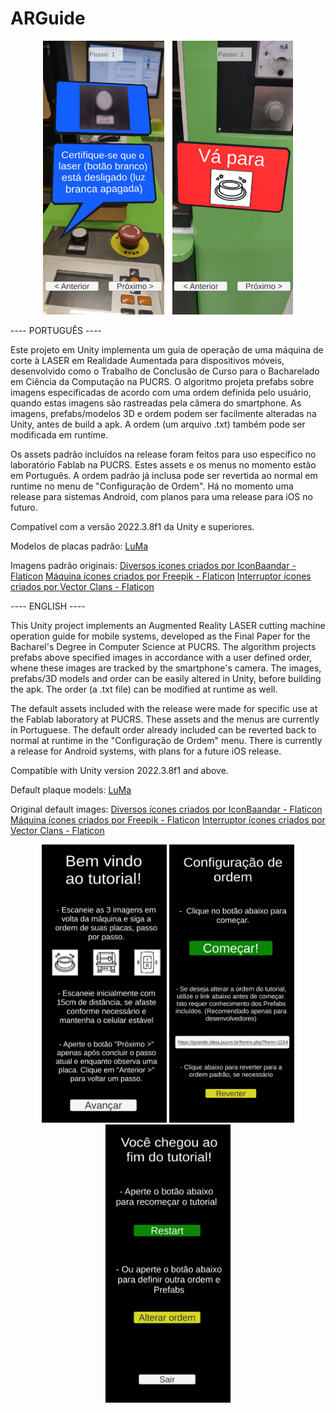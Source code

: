 # ARGuide

<p align="center">
<img src="arguideplacas.png" width=400>
</p>

---- PORTUGUÊS ----

Este projeto em Unity implementa um guia de operação de uma máquina de corte à LASER em Realidade Aumentada para dispositivos móveis, desenvolvido como o Trabalho de Conclusão de Curso
para o Bacharelado em Ciência da Computação na PUCRS. O algoritmo projeta prefabs sobre imagens especificadas de acordo com uma ordem definida pelo usuário, quando estas imagens são rastreadas
pela câmera do smartphone. As imagens, prefabs/modelos 3D e ordem podem ser facilmente alteradas na Unity, antes de build a apk. A ordem (um arquivo .txt) também pode ser modificada em runtime.

Os assets padrão incluídos na release foram feitos para uso específico no laboratório Fablab na PUCRS. Estes assets e os menus no momento estão em Português. A ordem padrão já inclusa pode ser revertida
ao normal em runtime no menu de "Configuração de Ordem". Há no momento uma release para sistemas Android, com planos para uma release para iOS no futuro.

Compatível com a versão 2022.3.8f1 da Unity e superiores.

Modelos de placas padrão: <a href="https://vtluma.carrd.co/" title="LuMa">LuMa</a>

Imagens padrão originais: <a href="https://www.flaticon.com/br/icones-gratis/diversos" title="diversos ícones">Diversos ícones criados por IconBaandar - Flaticon</a>
<a href="https://www.flaticon.com/br/icones-gratis/maquina" title="máquina ícones">Máquina ícones criados por Freepik - Flaticon</a>
<a href="https://www.flaticon.com/br/icones-gratis/interruptor" title="interruptor ícones">Interruptor ícones criados por Vector Clans - Flaticon</a>


---- ENGLISH ----

This Unity project implements an Augmented Reality LASER cutting machine operation guide for mobile systems, developed as the Final Paper for the Bacharel's Degree in Computer Science at PUCRS. 
The algorithm projects prefabs above specified images in accordance with a user defined order, whene these images are tracked by the smartphone's camera. The images, prefabs/3D models and order
can be easily altered in Unity, before building the apk. The order (a .txt file) can be modified at runtime as well.

The default assets included with the release were made for specific use at the Fablab laboratory at PUCRS. These assets and the menus are currently in Portuguese. The default order already included 
can be reverted back to normal  at runtime in the "Configuração de Ordem" menu. There is currently a release for Android systems, with plans for a future iOS release.

Compatible with Unity version 2022.3.8f1 and above.

Default plaque models: <a href="https://vtluma.carrd.co/" title="LuMa">LuMa</a>

Original default images: <a href="https://www.flaticon.com/br/icones-gratis/diversos" title="diversos ícones">Diversos ícones criados por IconBaandar - Flaticon</a>
<a href="https://www.flaticon.com/br/icones-gratis/maquina" title="máquina ícones">Máquina ícones criados por Freepik - Flaticon</a>
<a href="https://www.flaticon.com/br/icones-gratis/interruptor" title="interruptor ícones">Interruptor ícones criados por Vector Clans - Flaticon</a>

<p align="center">
<img src="arguidetelastart.jpeg" width=200>
<img src="arguidetelaconfig.jpeg" width=200>
<img src="arguidetelafim.jpeg" width=200>
</p>





